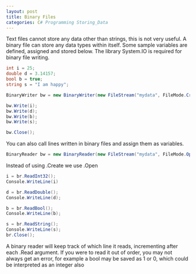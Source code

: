 ```yaml
---
layout: post
title: Binary Files
categories: C# Programming Storing_Data
---
```

Text files cannot store any data other than strings, this is not very useful. A binary file can store any data types within itself.
Some sample variables are defined, assigned and stored below.
The library System.IO is required for binary file writing.

```csharp
int i = 25;
double d = 3.14157;
bool b = true;
string s = "I am happy";

BinaryWriter bw = new BinaryWriter(new FileStream("mydata", FileMode.Create));

bw.Write(i);
bw.Write(d);
bw.Write(b);
bw.Write(s);

bw.Close();
```

You can also call lines written in binary files and assign them as variables.
```csharp
BinaryReader bw = new BinaryReader(new FileStream("mydata", FileMode.Open));
```

Instead of using .Create we use .Open

```csharp
i = br.ReadInt32();
Console.WriteLine(i)

d = br.ReadDouble();
Console.WriteLine(d);

b = br.ReadBool();
Console.WriteLine(b);

s = br.ReadString();
Console.WriteLine(s);
br.Close();
```
A binary reader will keep track of which line it reads, incrementing after each .Read argument.
If you were to read it out of order, you may not always get an error, for example a bool may be saved as 1 or 0, which could be interpreted as an integer also

